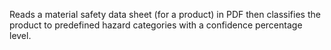 Reads a material safety data sheet (for a product) in PDF then classifies the product to predefined hazard categories with a confidence percentage level.